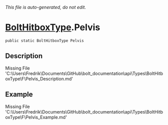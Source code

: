 *This file is auto-generated, do not edit.*

# [BoltHitboxType](Types/BoltHitboxType.md).Pelvis
`public static BoltHitboxType Pelvis`
## Description
Missing File 'C:\Users\Fredrik\Documents\GitHub\bolt_documentation\api\Types\BoltHitboxType\F\Pelvis_Description.md'
## Example
Missing File 'C:\Users\Fredrik\Documents\GitHub\bolt_documentation\api\Types\BoltHitboxType\F\Pelvis_Example.md'
